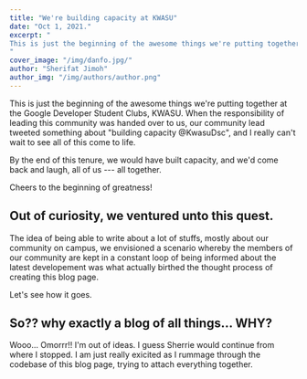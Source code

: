 ```yaml
---
title: "We're building capacity at KWASU"
date: "Oct 1, 2021."
excerpt: "
This is just the beginning of the awesome things we're putting together at the Google Developer Student Clubs, KWASU. When the responsibility of leading this community was handed over to us, our community lead tweeted something about \"building capacity @KwasuDsc\", and I really can't wait to see all of this come to life.
"
cover_image: "/img/danfo.jpg/"
author: "Sherifat Jimoh"
author_img: "/img/authors/author.png"
---
```


This is just the beginning of the awesome things we're putting together at the Google Developer Student Clubs, KWASU. When the responsibility of leading this community was handed over to us, our community lead tweeted something about "building capacity @KwasuDsc", and I really can't wait to see all of this come to life.

By the end of this tenure, we would have built capacity, and we'd come back and laugh, all of us --- all together.

Cheers to the beginning of greatness!

## Out of curiosity, we ventured unto this quest.

The idea of being able to write about a lot of stuffs, mostly about our community on campus, we envisioned a scenario whereby the members of our community are kept in a constant loop of being informed about the latest developement was what actually birthed the thought process of creating this blog page.

Let's see how it goes.

## So?? why exactly a blog of all things... WHY?

Wooo... Omorrr!! I'm out of ideas. I guess Sherrie would continue from where I stopped. I am just really exicited as I rummage through the codebase of this blog page, trying to attach everything together.
